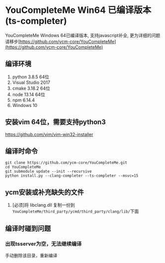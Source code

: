 # YouCompleteMe Win64 已编译版本(ts-completer)
YouCompleteMe Windows 64已编译版本, 支持javascript补全, 更为详细的问题请移步[https://github.com/ycm-core/YouCompleteMe](https://github.com/ycm-core/YouCompleteMe)

## 编译环境
1. python 3.8.5 64位
2. Visual Studio 2017
3. cmake 3.18.2 64位
4. node 13.14 64位
5. npm 6.14.4
6. Windows 10

## 安装vim 64位，需要支持python3
https://github.com/vim/vim-win32-installer

## 编译时命令
```
git clone https://github.com/ycm-core/YouCompleteMe.git
cd YouCompleteMe
git submodule update --init --recursive
python install.py --clang-completer --ts-completer --msvc=15
```

## ycm安装或补充缺失的文件 
1. [必须]将 libclang.dll 复制一份到 ``YouCompleteMe/third_party/ycmd/third_party/clang/lib/``下面

## 编译时碰到问题
### 出现tsserver为空，无法继续编译
手动删除该目录，重新编译

